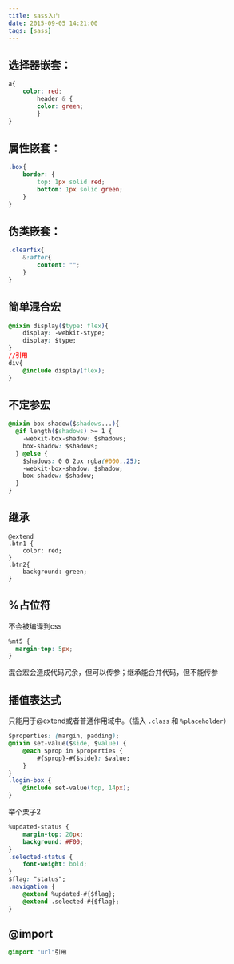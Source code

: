```yaml
---
title: sass入门
date: 2015-09-05 14:21:00
tags: [sass]
---
```

## 选择器嵌套：
```css
a{
    color: red;
        header & {
        color: green;
        }
}
```
## 属性嵌套：
```css
.box{
    border: {
        top: 1px solid red;
        bottom: 1px solid green;
    }
}
```
## 伪类嵌套：
```css
.clearfix{
    &:after{
        content: "";
    }
}
```
## 简单混合宏
```css
@mixin display($type: flex){
    display: -webkit-$type;
    display: $type;
}
//引用
div{
    @include display(flex);
}
```
## 不定参宏
```css
@mixin box-shadow($shadows...){
  @if length($shadows) >= 1 {
    -webkit-box-shadow: $shadows;
    box-shadow: $shadows;
  } @else {
    $shadows: 0 0 2px rgba(#000,.25);
    -webkit-box-shadow: $shadow;
    box-shadow: $shadow;
  }
}
```
## 继承
```
@extend
.btn1 {
    color: red;
}
.btn2{
    background: green;
}
```
## %占位符
不会被编译到css
```css
%mt5 {
  margin-top: 5px;
}
```
混合宏会造成代码冗余，但可以传参；继承能合并代码，但不能传参

## 插值表达式
只能用于@extend或者普通作用域中。（插入 ```.class``` 和 ```%placeholder```）
```css
$properties: (margin, padding);
@mixin set-value($side, $value) {
    @each $prop in $properties {
        #{$prop}-#{$side}: $value;
    }
}
.login-box {
    @include set-value(top, 14px);
}
```
举个栗子2
```css
%updated-status {
    margin-top: 20px;
    background: #F00;
}
.selected-status {
    font-weight: bold;
}
$flag: "status";
.navigation {
    @extend %updated-#{$flag};
    @extend .selected-#{$flag};
}
```

## @import
```css
@import "url"引用
```

